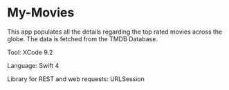 # My-Movies
This app populates all the details regarding the top rated movies across the globe. The data is fetched from the TMDB Database. 


Tool: XCode 9.2

Language: Swift 4

Library for REST and web requests: URLSession
